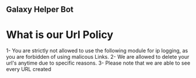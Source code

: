 ## Galaxy Helper Bot
# What is our Url Policy

1- You are strictly not allowed to use the following module for ip logging, as you are forbidden of using malicous Links.
2- We are allowed to delete your url's anytime due to specific reasons.
3- Please note that we are able to see every URL created
